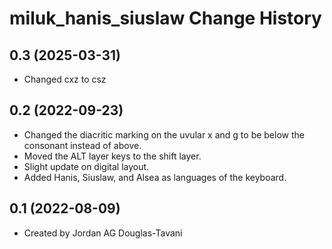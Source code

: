 miluk_hanis_siuslaw Change History
====================

0.3 (2025-03-31)
---------------
* Changed cxz to csz

0.2 (2022-09-23)
---------------
* Changed the diacritic marking on the uvular x and g to be below the consonant instead of above. 
* Moved the ALT layer keys to the shift layer. 
* Slight update on digital layout. 
* Added Hanis, Siuslaw, and Alsea as languages of the keyboard. 

0.1 (2022-08-09)
----------------
* Created by Jordan AG Douglas-Tavani

